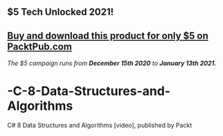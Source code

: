 ## $5 Tech Unlocked 2021!
[Buy and download this product for only $5 on PacktPub.com](https://www.packtpub.com/)
-----
*The $5 campaign         runs from __December 15th 2020__ to __January 13th 2021.__*

# -C-8-Data-Structures-and-Algorithms
C# 8 Data Structures and Algorithms [video], published by Packt
